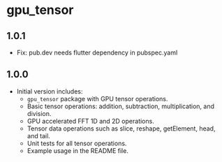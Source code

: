 # gpu_tensor

## 1.0.1
- Fix: pub.dev needs flutter dependency in pubspec.yaml

## 1.0.0

- Initial version includes:
  - `gpu_tensor` package with GPU tensor operations.
  - Basic tensor operations: addition, subtraction, multiplication, and division.
  - GPU accelerated FFT 1D and 2D operations.
  - Tensor data operations such as slice, reshape, getElement, head, and tail.
  - Unit tests for all tensor operations.
  - Example usage in the README file.
